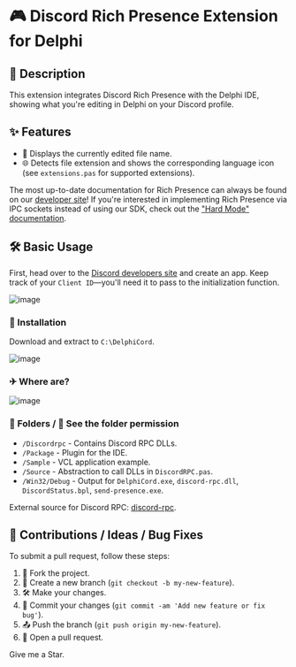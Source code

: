 # 🎮 Discord Rich Presence Extension for Delphi

## 📖 Description
This extension integrates Discord Rich Presence with the Delphi IDE, showing what you're editing in Delphi on your Discord profile.

## ✨ Features
* 📂 Displays the currently edited file name.
* 🌐 Detects file extension and shows the corresponding language icon (see `extensions.pas` for supported extensions).

The most up-to-date documentation for Rich Presence can always be found on our [developer site](https://discordapp.com/developers/docs/rich-presence/how-to)! 
If you're interested in implementing Rich Presence via IPC sockets instead of using our SDK, check out the ["Hard Mode" documentation](https://github.com/discordapp/discord-rpc/blob/master/documentation/hard-mode.md).

## 🛠️ Basic Usage
First, head over to the [Discord developers site](https://discordapp.com/developers/applications/me) and create an app. Keep track of your `Client ID`—you'll need it to pass to the initialization function.

![image](https://github.com/BoscoBecker/DelphiCord/assets/6303278/48b1ea27-ad6e-4539-8ccb-46cbebba5045)

### 💾 Installation
Download and extract to `C:\DelphiCord`.

![image](https://github.com/BoscoBecker/DelphiCord/assets/6303278/0e0f055f-207e-4434-a4db-68c8ad4cddaf)


### ✈ Where are?
![image](https://github.com/BoscoBecker/DelphiCord/assets/6303278/dbfae756-69a5-4903-8b74-3f1d7eb81cdf)



### 📂 Folders / 🚨 See the folder permission

- `/Discordrpc` - Contains Discord RPC DLLs.
- `/Package` - Plugin for the IDE.
- `/Sample` - VCL application example.
- `/Source` - Abstraction to call DLLs in `DiscordRPC.pas`.
- `/Win32/Debug` - Output for `DelphiCord.exe`, `discord-rpc.dll`, `DiscordStatus.bpl`, `send-presence.exe`.

External source for Discord RPC: [discord-rpc](https://github.com/discord/discord-rpc).

## 💬 Contributions / Ideas / Bug Fixes
To submit a pull request, follow these steps:

1. 🍴 Fork the project.
2. 🌿 Create a new branch (`git checkout -b my-new-feature`).
3. 🛠️ Make your changes.
4. 💾 Commit your changes (`git commit -am 'Add new feature or fix bug'`).
5. 📤 Push the branch (`git push origin my-new-feature`).
6. 🔄 Open a pull request.

Give me a Star.
